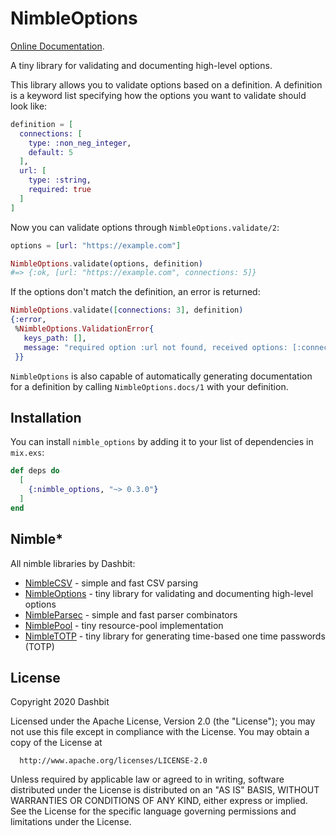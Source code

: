 # NimbleOptions

[Online Documentation](https://hexdocs.pm/nimble_options).

A tiny library for validating and documenting high-level options.

This library allows you to validate options based on a definition.
A definition is a keyword list specifying how the options you want
to validate should look like:

```elixir
definition = [
  connections: [
    type: :non_neg_integer,
    default: 5
  ],
  url: [
    type: :string,
    required: true
  ]
]
```

Now you can validate options through `NimbleOptions.validate/2`:

```elixir
options = [url: "https://example.com"]

NimbleOptions.validate(options, definition)
#=> {:ok, [url: "https://example.com", connections: 5]}
```

If the options don't match the definition, an error is returned:

```elixir
NimbleOptions.validate([connections: 3], definition)
{:error,
 %NimbleOptions.ValidationError{
   keys_path: [],
   message: "required option :url not found, received options: [:connections]"
 }}
```

`NimbleOptions` is also capable of automatically generating
documentation for a definition by calling `NimbleOptions.docs/1`
with your definition.

## Installation

You can install `nimble_options` by adding it to your list of
dependencies in `mix.exs`:

```elixir
def deps do
  [
    {:nimble_options, "~> 0.3.0"}
  ]
end
```

## Nimble*

All nimble libraries by Dashbit:

  * [NimbleCSV](https://github.com/dashbitco/nimble_csv) - simple and fast CSV parsing
  * [NimbleOptions](https://github.com/dashbitco/nimble_options) - tiny library for validating and documenting high-level options
  * [NimbleParsec](https://github.com/dashbitco/nimble_parsec) - simple and fast parser combinators
  * [NimblePool](https://github.com/dashbitco/nimble_pool) - tiny resource-pool implementation
  * [NimbleTOTP](https://github.com/dashbitco/nimble_totp) - tiny library for generating time-based one time passwords (TOTP)

## License

Copyright 2020 Dashbit

  Licensed under the Apache License, Version 2.0 (the "License");
  you may not use this file except in compliance with the License.
  You may obtain a copy of the License at

      http://www.apache.org/licenses/LICENSE-2.0

  Unless required by applicable law or agreed to in writing, software
  distributed under the License is distributed on an "AS IS" BASIS,
  WITHOUT WARRANTIES OR CONDITIONS OF ANY KIND, either express or implied.
  See the License for the specific language governing permissions and
  limitations under the License.
